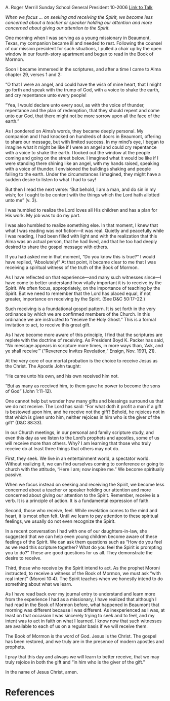 A. Roger Merrill
Sunday School General President
10-2006
[Link to Talk](https://www.churchofjesuschrist.org/study/general-conference/2006/10/receiving-by-the-spirit?lang=eng)

_When we focus … on seeking and receiving the Spirit, we become less concerned about a teacher or speaker holding our attention and more concerned about giving our attention to the Spirit._

One morning when I was serving as a young missionary in Beaumont, Texas, my companion became ill and needed to rest. Following the counsel of our mission president for such situations, I pulled a chair up by the open window in our fourth-story apartment and began to read in the Book of Mormon.

Soon I became immersed in the scriptures, and after a time I came to Alma chapter 29, verses 1 and 2:

“O that I were an angel, and could have the wish of mine heart, that I might go forth and speak with the trump of God, with a voice to shake the earth, and cry repentance unto every people!

“Yea, I would declare unto every soul, as with the voice of thunder, repentance and the plan of redemption, that they should repent and come unto our God, that there might not be more sorrow upon all the face of the earth.”

As I pondered on Alma’s words, they became deeply personal. My companion and I had knocked on hundreds of doors in Beaumont, offering to share our message, but with limited success. In my mind’s eye, I began to imagine what it might be like if I were an angel and could cry repentance with a voice to shake the earth. I looked out the window at the people coming and going on the street below. I imagined what it would be like if I were standing there shining like an angel, with my hands raised, speaking with a voice of thunder. I envisioned the buildings shaking and people falling to the earth. Under the circumstances I imagined, they might have a sudden desire to listen to what I had to say!

But then I read the next verse: “But behold, I am a man, and do sin in my wish; for I ought to be content with the things which the Lord hath allotted unto me” (v. 3).

I was humbled to realize the Lord loves all His children and has a plan for His work. My job was to do my part.

I was also humbled to realize something else. In that moment, I knew that what I was reading was not fiction—it was real. Quietly and peacefully while I was reading, I had been filled with light and with the realization that this Alma was an actual person, that he had lived, and that he too had deeply desired to share the gospel message with others.

If you had asked me in that moment, “Do you know this is true?” I would have replied, “Absolutely!” At that point, it became clear to me that I was receiving a spiritual witness of the truth of the Book of Mormon.

As I have reflected on that experience—and many such witnesses since—I have come to better understand how vitally important it is to receive by the Spirit. We often focus, appropriately, on the importance of teaching by the Spirit. But we need to remember that the Lord has placed equal, if not greater, importance on receiving by the Spirit. (See D&C 50:17–22.)

Such receiving is a foundational gospel pattern. It is set forth in the very ordinance by which we are confirmed members of the Church. In this ordinance we are instructed to “receive the Holy Ghost.” This is a formal invitation to act, to receive this great gift.

As I have become more aware of this principle, I find that the scriptures are replete with the doctrine of receiving. As President Boyd K. Packer has said, “No message appears in scripture more times, in more ways than, ‘Ask, and ye shall receive’” (“Reverence Invites Revelation,” Ensign, Nov. 1991, 21).

At the very core of our mortal probation is the choice to receive Jesus as the Christ. The Apostle John taught:

“He came unto his own, and his own received him not.

“But as many as received him, to them gave he power to become the sons of God” (John 1:11–12).

One cannot help but wonder how many gifts and blessings surround us that we do not receive. The Lord has said: “For what doth it profit a man if a gift is bestowed upon him, and he receive not the gift? Behold, he rejoices not in that which is given unto him, neither rejoices in him who is the giver of the gift” (D&C 88:33).

In our Church meetings, in our personal and family scripture study, and even this day as we listen to the Lord’s prophets and apostles, some of us will receive more than others. Why? I am learning that those who truly receive do at least three things that others may not do.

First, they seek. We live in an entertainment world, a spectator world. Without realizing it, we can find ourselves coming to conference or going to church with the attitude, “Here I am; now inspire me.” We become spiritually passive.

When we focus instead on seeking and receiving the Spirit, we become less concerned about a teacher or speaker holding our attention and more concerned about giving our attention to the Spirit. Remember, receive is a verb. It is a principle of action. It is a fundamental expression of faith.

Second, those who receive, feel. While revelation comes to the mind and heart, it is most often felt. Until we learn to pay attention to these spiritual feelings, we usually do not even recognize the Spirit.

In a recent conversation I had with one of our daughters-in-law, she suggested that we can help even young children become aware of these feelings of the Spirit. We can ask them questions such as “How do you feel as we read this scripture together? What do you feel the Spirit is prompting you to do?” These are good questions for us all. They demonstrate the desire to receive.

Third, those who receive by the Spirit intend to act. As the prophet Moroni instructed, to receive a witness of the Book of Mormon, we must ask “with real intent” (Moroni 10:4). The Spirit teaches when we honestly intend to do something about what we learn.

As I have read back over my journal entry to understand and learn more from the experience I had as a missionary, I have realized that although I had read in the Book of Mormon before, what happened in Beaumont that morning was different because I was different. As inexperienced as I was, at least on that occasion I was sincerely trying to seek and to feel, and my intent was to act in faith on what I learned. I know now that such witnesses are available to each of us on a regular basis if we will receive them.

The Book of Mormon is the word of God. Jesus is the Christ. The gospel has been restored, and we truly are in the presence of modern apostles and prophets.

I pray that this day and always we will learn to better receive, that we may truly rejoice in both the gift and “in him who is the giver of the gift.”

In the name of Jesus Christ, amen.

# References
